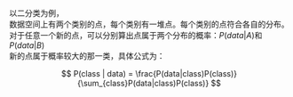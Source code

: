 以二分类为例，  
数据空间上有两个类别的点，每个类别有一堆点。每个类别的点符合各自的分布。  
对于任意一个新的点，可以分别算出点属于两个分布的概率：$P(data|A)$和$P(data|B)$  
新的点属于概率较大的那一类，具体公式为：  

$$
P(class | data) = \frac{P(data|class)P(class)}{\sum_{class}P(data|class)P(class)}
$$